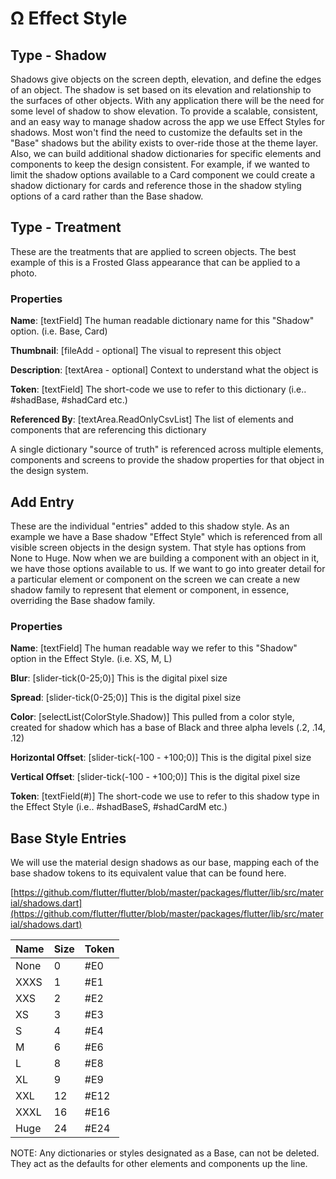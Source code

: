# Ω Effect Style

## Type - Shadow

Shadows give objects on the screen depth, elevation, and define the edges of an object. The shadow is set based on its elevation and relationship to the surfaces of other objects. With any application there will be the need for some level of shadow to show elevation. To provide a scalable, consistent, and an easy way to manage shadow across the app we use Effect Styles for shadows. Most won't find the need to customize the defaults set in the "Base" shadows but the ability exists to over-ride those at the theme layer. Also, we can build additional shadow dictionaries for specific elements and components to keep the design consistent. For example, if we wanted to limit the shadow options available to a Card component we could create a shadow dictionary for cards and reference those in the shadow styling options of a card rather than the Base shadow.

## Type - Treatment

These are the treatments that are applied to screen objects. The best example of this is a Frosted Glass appearance that can be applied to a photo.

### Properties

**Name**: \[textField] The human readable dictionary name for this "Shadow" option. (i.e. Base, Card)

**Thumbnail**: \[fileAdd - optional] The visual to represent this object

**Description**: \[textArea - optional] Context to understand what the object is

**Token**: \[textField] The short-code we use to refer to this dictionary (i.e.. #shadBase, #shadCard etc.)

**Referenced By**: \[textArea.ReadOnlyCsvList] The list of elements and components that are referencing this dictionary

A single dictionary "source of truth" is referenced across multiple elements, components and screens to provide the shadow properties for that object in the design system.

## Add Entry

These are the individual "entries" added to this shadow style. As an example we have a Base shadow "Effect Style" which is referenced from all visible screen objects in the design system. That style has options from None to Huge. Now when we are building a component with an object in it, we have those options available to us. If we want to go into greater detail for a particular element or component on the screen we can create a new shadow family to represent that element or component, in essence, overriding the Base shadow family.

### Properties

**Name**: \[textField] The human readable way we refer to this "Shadow" option in the Effect Style. (i.e. XS, M, L)

**Blur**: \[slider-tick(0-25;0)] This is the digital pixel size

**Spread**: \[slider-tick(0-25;0)] This is the digital pixel size

**Color**: \[selectList(ColorStyle.Shadow)] This pulled from a color style, created for shadow which has a base of Black and three alpha levels (.2, .14, .12)

**Horizontal Offset**: \[slider-tick(-100 - +100;0)] This is the digital pixel size

**Vertical Offset**: \[slider-tick(-100 - +100;0)] This is the digital pixel size

**Token**: \[textField(#)] The short-code we use to refer to this shadow type in the Effect Style (i.e.. #shadBaseS, #shadCardM etc.)

## Base Style Entries

We will use the material design shadows as our base, mapping each of the base shadow tokens to its equivalent value that can be found here.

[https://github.com/flutter/flutter/blob/master/packages/flutter/lib/src/material/shadows.dart](https://github.com/flutter/flutter/blob/master/packages/flutter/lib/src/material/shadows.dart)

| Name | Size | Token |
| ---- | ---- | ----- |
| None | 0    | #E0   |
| XXXS | 1    | #E1   |
| XXS  | 2    | #E2   |
| XS   | 3    | #E3   |
| S    | 4    | #E4   |
| M    | 6    | #E6   |
| L    | 8    | #E8   |
| XL   | 9    | #E9   |
| XXL  | 12   | #E12  |
| XXXL | 16   | #E16  |
| Huge | 24   | #E24  |

NOTE: Any dictionaries or styles designated as a Base, can not be deleted. They act as the defaults for other elements and components up the line.
